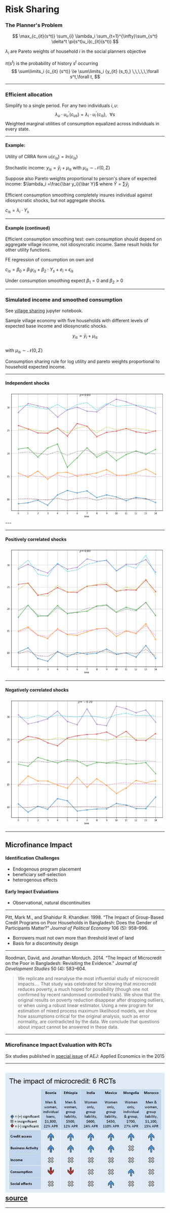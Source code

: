 # Risk Sharing

### The Planner's Problem

$$
\max_{c_{it}(s^t)} \sum_{i} \lambda_i \sum_{t=1}^{\infty}\sum_{s^t} \delta^t \pi(s^t)u_i(c_{it}(s^t))
$$

$\lambda_{i}$ are Pareto weights of household $i$ in the social planners objective

$\pi(s^t)$ is the probability of history $s^t$ occurring 
$$
\sum\limits_i {c_{it} (s^t)} \le \sum\limits_i {y_{it} (s_t),} \,\,\,\,\,\forall s^t,\forall t,
$$

------

### Efficient allocation

Simplify to a single period. For any two individuals  $i, \upsilon$:
$$
{\lambda_\upsilon \cdot u^{\prime}_\upsilon (c_{\upsilon s} )}={\lambda_i \cdot u^{\prime}_i (c_{is})},\,\,\,\,\forall s
$$
Weighted marginal utilities of consumption equalized across individuals in every state. 

------

#### Example:

Utility of CRRA form $u(c_{is})=ln(c_{is})$ 

Stochastic income: $y_{is}= \bar y_i +\mu_{is}$    with  $\mu_{is} \sim \mathcal{N}(0,\Sigma)$

Suppose also Pareto weights proportional to person's share of expected income:  $\lambda_i =\frac{\bar y_i}{\bar Y}$  where $\bar Y = \sum \bar y_j$

Efficient consumption smoothing completely insures individual against idiosyncratic shocks, but not aggregate shocks.  

$c_{is}=\lambda_i \cdot  Y_s$  

------

#### Example (continued)

Efficient consumption smoothing test: own consumption should depend on aggregate village income, not idiosyncratic income.  Same result holds for other utility functions.

FE regression of consumption on own and

$c_{is}=\beta_0 + \beta_1 y_{is} + \beta_2  \cdot  Y_s + e_{i} + \epsilon_{is}$  

Under consumption smoothing expect $\beta_1=0$ and $\beta_2 >0$

---


### Simulated income and smoothed consumption
See [village sharing](http://nbviewer.jupyter.org/github/jhconning/Dev-II/blob/master/notebooks/Village_sharing.ipynb) jupyter notebook. 

Sample village economy with five households with different levels of expected base income and idiosyncratic shocks.

$$y_{is}= \bar y_i +\mu_{is} $$    
with  $\mu_{is} \sim \mathcal{N}(0,\Sigma)$

Consumption sharing rule for log utility and pareto weights proportional to household expected income. 

---

#### Independent shocks

![vshare0](media/vshare0.png)---

---

#### Positively correlated shocks

![vshare80](media/vshare80.png)

---

#### Negatively correlated shocks

![vshare-20](media/vshare-20.png)

---

## Microfinance Impact

#### Identification Challenges
- Endogenous program placement
- beneficiary self-selection
- heterogenous effects

#### Early Impact Evaluations
- Observational, natural discontinuities

---

Pitt, Mark M., and Shahidur R. Khandker. 1998. “The Impact of Group-Based Credit Programs on Poor Households in Bangladesh: Does the Gender of Participants Matter?” *Journal of Political Economy* 106 (5): 958–996.

- Borrowers must not own more than threshold level of land
- Basis for a discontinuity design

---

Roodman, David, and Jonathan Morduch. 2014. “The Impact of Microcredit on the Poor in Bangladesh: Revisiting the Evidence.” *Journal of Development Studies* 50 (4): 583–604.

>We replicate and reanalyse the most influential study of microcredit impacts.... That study was celebrated for showing that microcredit reduces poverty, a much hoped for possibility (though one not confirmed by recent randomised controlled trials). We show that the original results on poverty reduction disappear after dropping outliers, or when using a robust linear estimator. Using a new program for estimation of mixed process maximum likelihood models, we show how assumptions critical for the original analysis, such as error normality, are contradicted by the data. We conclude that questions about impact cannot be answered in these data.

---

### Microfinance Impact Evaluation with RCTs

Six studies published in [special issue](https://www.aeaweb.org/issues/360) of AEJ: Applied Economics in the 2015 



---

![mfrcts](media/mfrcts.jpg)[source](https://www.cgdev.org/blog/final-word-microcredit)
---

---

